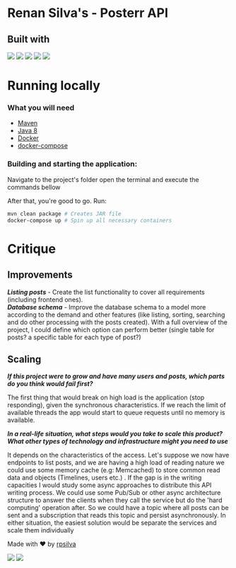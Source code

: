 # Renan Silva's - Posterr API
## Built with

<a href="https://spring.io/" target="_blank"><img src="https://img.shields.io/badge/spring-%236DB33F.svg?style=for-the-badge&logo=spring&logoColor=white" target="_blank" ></a>
<a href="https://www.oracle.com/java/technologies/downloads" target="_blank"><img src="https://img.shields.io/badge/java-%23ED8B00.svg?style=for-the-badge&logo=java&logoColor=white" target="_blank" ></a>
<a href="https://github.com/docker" target="_blank"><img src="https://img.shields.io/badge/docker-%230db7ed.svg?style=for-the-badge&logo=docker&logoColor=white" target="_blank" ></a>
<a href="https://maven.apache.org/" target="_blank"><img src="https://img.shields.io/badge/Apache%20Maven-C71A36?style=for-the-badge&logo=Apache%20Maven&logoColor=white" target="_blank" ></a>
<a href="https://www.postgresql.org/" target="_blank"><img src="https://img.shields.io/badge/postgres-%23316192.svg?style=for-the-badge&logo=postgresql&logoColor=white" target="_blank" ></a>

# Running locally
### What you will need

* [Maven](https://maven.apache.org/)
* [Java 8](https://www.oracle.com/java/technologies/downloads/) 
* [Docker](https://github.com/docker)
* [docker-compose](https://github.com/docker/compose)

### Building and starting the application:
Navigate to the project's folder open the terminal and execute the commands bellow

After that, you're good to go. Run:
```sh
mvn clean package # Creates JAR file 
docker-compose up # Spin up all necessary containers
```

# Critique
## Improvements
***Listing posts*** - Create the list functionality to cover all requirements (including frontend ones). <br/>
***Database schema*** - Improve the database schema to a model more according to the demand and other features (like listing, sorting, searching and do other processing with the posts created). With a full overview of the project, I could define which option can perform better (single table for posts? a specific table for each type of post?)

## Scaling
***If this project were to grow and have many users and posts, which parts do you think would fail first?***

The first thing that would break on high load is the application (stop responding), given the synchronous characteristics. If we reach the limit of available threads the app would start to queue requests until no memory is available. 

***In a real-life situation, what steps would you take to scale this product? What other types of technology and infrastructure might you need to use***

It depends on the characteristics of the access. Let's suppose we now have endpoints to list posts, and we are having a high load of reading nature we could use some memory cache (e.g: Memcached) to store common read data and objects (Timelines, users etc.) .
If the gap is in the writing capacities I would study some async approaches to distribute this API writing process. We could use some Pub/Sub or other async architecture structure to answer the clients when they call the service but do the 'hard computing' operation after. So we could have a topic where all posts can be sent and a subscription that reads this topic and persist asynchronously.
In either situation, the easiest solution would be separate the services and scale them individually


Made with ❤ by [rpsilva](https://github.com/rpedrodasilva10)
<div>  
  <a href = "mailto:rpedrodasilva10@gmail.com"><img src="https://img.shields.io/badge/-Gmail-%23333?style=for-the-badge&logo=gmail&logoColor=white" target="_blank"></a>
  <a href="https://www.linkedin.com/in/renan-silva-06018a104/" target="_blank"><img src="https://img.shields.io/badge/-LinkedIn-%230077B5?style=for-the-badge&logo=linkedin&logoColor=white" target="_blank"></a>  
</div>
